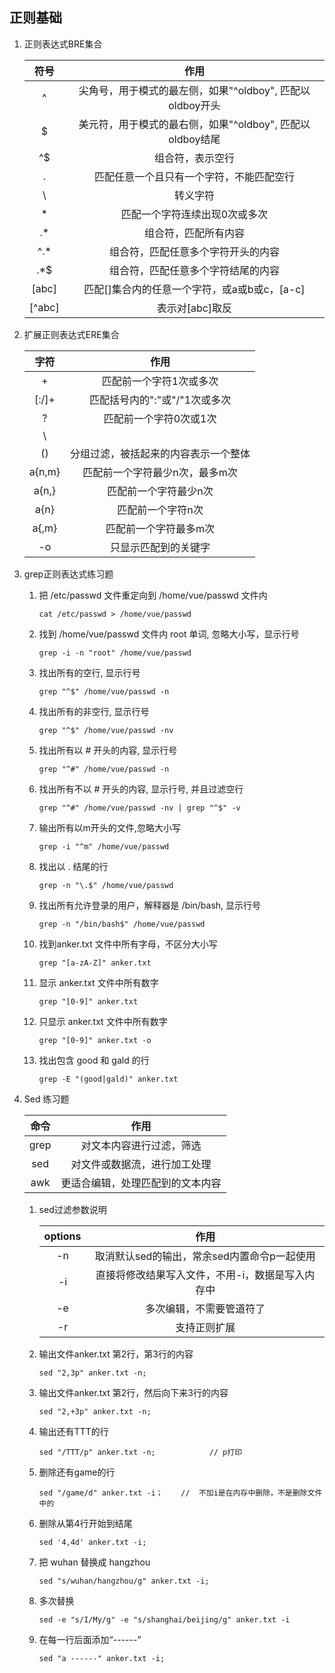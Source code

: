 ## 正则基础

1. 正则表达式BRE集合

   |  符号  |                           作用                            |
   | :----: | :-------------------------------------------------------: |
   |   ^    | 尖角号，用于模式的最左侧，如果"^oldboy", 匹配以oldboy开头 |
   |   $    | 美元符，用于模式的最右侧，如果"^oldboy", 匹配以oldboy结尾 |
   |   ^$   |                     组合符，表示空行                      |
   |   .    |         匹配任意一个且只有一个字符，不能匹配空行          |
   |   \    |                         转义字符                          |
   |   *    |               匹配一个字符连续出现0次或多次               |
   |   .*   |                   组合符，匹配所有内容                    |
   |  ^.*   |            组合符，匹配任意多个字符开头的内容             |
   |  .*$   |            组合符，匹配任意多个字符结尾的内容             |
   | [abc]  |       匹配[]集合内的任意一个字符，或a或b或c，[a-c]        |
   | [^abc] |                      表示对[abc]取反                      |

2. 扩展正则表达式ERE集合

   |  字符  |                 作用                 |
   | :----: | :----------------------------------: |
   |   +    |       匹配前一个字符1次或多次        |
   | [:/]+  |    匹配括号内的":"或"/"1次或多次     |
   |   ?    |        匹配前一个字符0次或1次        |
   |   \    |                                      |
   |   ()   | 分组过滤，被括起来的内容表示一个整体 |
   | a{n,m} |    匹配前一个字符最少n次，最多m次    |
   | a{n,}  |        匹配前一个字符最少n次         |
   |  a{n}  |          匹配前一个字符n次           |
   | a{,m}  |        匹配前一个字符最多m次         |
   |   -o   |         只显示匹配到的关键字         |

3. grep正则表达式练习题

   1. 把 /etc/passwd 文件重定向到 /home/vue/passwd 文件内

      ```
      cat /etc/passwd > /home/vue/passwd
      ```

   2. 找到 /home/vue/passwd 文件内 root 单词, 忽略大小写，显示行号

      ```
      grep -i -n "root" /home/vue/passwd
      ```

   3. 找出所有的空行, 显示行号

      ```
      grep "^$" /home/vue/passwd -n
      ```

   4. 找出所有的非空行, 显示行号

      ```
      grep "^$" /home/vue/passwd -nv
      ```

   5. 找出所有以 # 开头的内容, 显示行号

      ```
      grep "^#" /home/vue/passwd -n
      ```

   6. 找出所有不以 # 开头的内容, 显示行号,  并且过滤空行

      ```
      grep "^#" /home/vue/passwd -nv | grep "^$" -v
      ```

   7. 输出所有以m开头的文件,忽略大小写

      ```
      grep -i "^m" /home/vue/passwd
      ```

   8. 找出以 . 结尾的行

      ```
      grep -n "\.$" /home/vue/passwd
      ```

   9. 找出所有允许登录的用户，解释器是 /bin/bash, 显示行号

      ```
      grep -n "/bin/bash$" /home/vue/passwd
      ```

   10. 找到anker.txt 文件中所有字母，不区分大小写

       ```
       grep "[a-zA-Z]" anker.txt
       ```

   11. 显示 anker.txt 文件中所有数字

       ```
       grep "[0-9]" anker.txt
       ```

   12. 只显示 anker.txt 文件中所有数字

       ```
       grep "[0-9]" anker.txt -o
       ```

   13. 找出包含 good 和 gald 的行

       ```
       grep -E "(good|gald)" anker.txt
       ```

4. Sed 练习题

   | 命令 |               作用               |
   | :--: | :------------------------------: |
   | grep |     对文本内容进行过滤，筛选     |
   | sed  |   对文件或数据流，进行加工处理   |
   | awk  | 更适合编辑，处理匹配到的文本内容 |

   1. sed过滤参数说明

      | options |                       作用                       |
      | :-----: | :----------------------------------------------: |
      |   -n    |   取消默认sed的输出，常余sed内置命令p一起使用    |
      |   -i    | 直接将修改结果写入文件，不用-i，数据是写入内存中 |
      |   -e    |             多次编辑，不需要管道符了             |
      |   -r    |                   支持正则扩展                   |

   2. 输出文件anker.txt 第2行，第3行的内容

      ```
      sed "2,3p" anker.txt -n;
      ```

   3. 输出文件anker.txt 第2行，然后向下来3行的内容

      ```
      sed "2,+3p" anker.txt -n;
      ```

   4. 输出还有TTT的行

      ```
      sed "/TTT/p" anker.txt -n;			// p打印
      ```

   5. 删除还有game的行

      ```
      sed "/game/d" anker.txt -i；	 //	 不加i是在内存中删除，不是删除文件中的
      ```

   6. 删除从第4行开始到结尾

      ```
      sed '4,4d' anker.txt -i;
      ```

   7. 把 wuhan 替换成 hangzhou

      ```
      sed "s/wuhan/hangzhou/g" anker.txt -i;
      ```

   8. 多次替换

      ```
      sed -e "s/I/My/g" -e "s/shanghai/beijing/g" anker.txt -i	
      ```

   9. 在每一行后面添加“------”

      ```
      sed "a ------" anker.txt -i;
      ```